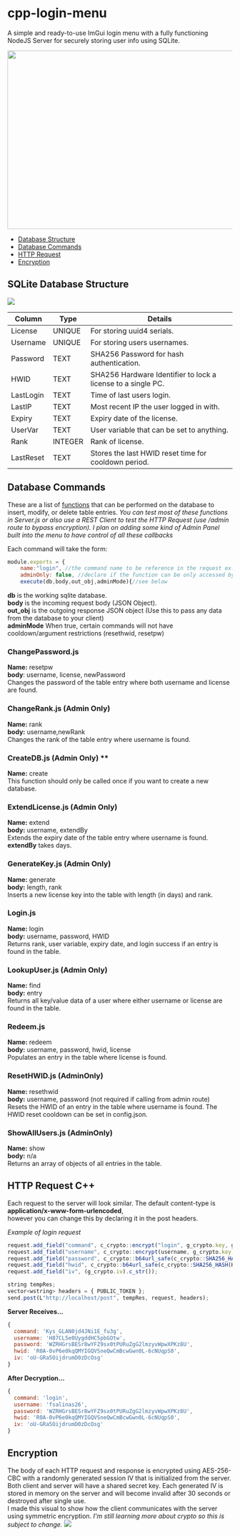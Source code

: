 # cpp-login-menu
A simple and ready-to-use ImGui login menu with a fully functioning NodeJS Server for securely storing user info using SQLite.
<p align="center">
<kbd><img height="400" width = "650" src="https://i.gyazo.com/67c1d77797cb4ea84751cbd337ca99e4.gif"/></kbd>
</p>


* [Database Structure](https://github.com/fsalinas26/cpp-login-menu#sqlite-database-structure)  
* [Database Commands](https://github.com/fsalinas26/cpp-login-menu#database-commands)  
* [HTTP Request](https://github.com/fsalinas26/cpp-login-menu#http-request-c++)
* [Encryption](https://github.com/fsalinas26/cpp-login-menu#Encryption)  

## SQLite Database Structure  
<img src="https://i.gyazo.com/15d1064b2e246d6facc2d7e8bed6f9e1.png">

| Column  | Type | Details |
| ------------- |---| ------------- |
| License |UNIQUE| For storing uuid4 serials.   |
| Username |UNIQUE|For storing users usernames.  |
| Password  |TEXT|SHA256 Password for hash authentication.  |
| HWID  |TEXT|SHA256 Hardware Identifier to lock a license to a single PC.  |
| LastLogin  |TEXT| Time of last users login.  |
| LastIP  |TEXT|Most recent IP the user logged in with.  |
| Expiry  |TEXT|Expiry date of the license.  |
| UserVar  |TEXT|User variable that can be set to anything.  |
| Rank  |INTEGER|Rank of license.  |
| LastReset  |TEXT| Stores the last HWID reset time for cooldown period.  |

## Database Commands  
These are a list of [functions](https://github.com/fsalinas26/cpp-login-menu/tree/master/NodeJS%20Server/Commands) that can be performed on the database to insert, modify, or delete table entries.
*You can test most of these functions in Server.js or also use a REST Client to test the HTTP Request (use /admin route to bypass encryption). I plan on adding some kind of Admin Panel built into the menu to have control of all these callbacks*  

Each command will take the form:  
```javascript
module.exports = {
    name:"login", //the command name to be reference in the request ex. {"command": "login"}
    adminOnly: false, //declare if the function can be only accessed by admin clients
    execute(db,body,out_obj,adminMode){//see below
```
**db** is the working sqlite database.  
**body** is the incoming request body (JSON Object).  
**out_obj** is the outgoing response JSON object (Use this to pass any data from the database to your client)  
**adminMode** When true, certain commands will not have cooldown/argument restrictions (resethwid, resetpw)   

### ChangePassword.js  
**Name:** resetpw  
**body**: username, license, newPassword  
Changes the password of the table entry where both username and license are found.  

### ChangeRank.js (Admin Only)  
**Name:** rank  
**body:** username,newRank  
Changes the rank of the table entry where username is found.

### CreateDB.js (Admin Only) **  
**Name:** create  
This function should only be called once if you want to create a new database.  

### ExtendLicense.js (Admin Only)   
**Name:** extend  
**body:** username, extendBy  
Extends the expiry date of the table entry where username is found. **extendBy** takes days.  

### GenerateKey.js (Admin Only)  
**Name:** generate  
**body:** length, rank  
Inserts a new license key into the table with length (in days) and rank.      

### Login.js 
**Name:** login  
**body:** username, password, HWID  
Returns rank, user variable, expiry date, and login success if an entry is found in the table.  

### LookupUser.js (Admin Only)  
**Name:** find  
**body:** entry  
Returns all key/value data of a user where either username or license are found in the table.  

### Redeem.js 
**Name:** redeem  
**body:** username, password, hwid, license  
Populates an entry in the table where license is found.  

### ResetHWID.js (AdminOnly)
**Name:** resethwid  
**body:** username, password (not required if calling from admin route)  
Resets the HWID of an entry in the table where username is found. The HWID reset cooldown can be set in config.json.  

### ShowAllUsers.js (AdminOnly)
**Name:** show  
**body:** n/a  
Returns an array of objects of all entries in the table.  

## HTTP Request C++
Each request to the server will look similar. The default content-type is **application/x-www-form-urlencoded**,  
however you can change this by declaring it in the post headers.  

*Example of login request*
```js  
request.add_field("command", c_crypto::encrypt("login", g_crypto.key, g_crypto.iv).c_str());   //Name of command to process on server.
request.add_field("username", c_crypto::encrypt(username, g_crypto.key, g_crypto.iv).c_str()); //Required arguments for command
request.add_field("password", c_crypto::b64url_safe(c_crypto::SHA256_HASH(password)).c_str()); //Required arguments for command
request.add_field("hwid", c_crypto::b64url_safe(c_crypto::SHA256_HASH(HWID)).c_str());         //Required arguments for command
request.add_field("iv", (g_crypto.iv).c_str());                                                //Public Session IV

string tempRes;
vector<wstring> headers = { PUBLIC_TOKEN };
send.post(L"http://localhost/post", tempRes, request, headers);
```
**Server Receives...**  
```js
{
  command: 'Kys_GLAN0jd4JNi1E_fu3g',
  username: 'H87CL5e0UygddHC5pbGOtw',
  password: 'WZRHGrsBESr8wYFZ9sx0tPURuZgG2lmzyvWpwXPKz8U',
  hwid: 'R0A-0vP6e0kqQMYIGQVSneQwCmBcwGwn0L-6cNUqpS0',
  iv: 'oU-GRa5OijdrumD0zDcOsg'
}
```
**After Decryption...**
```js
{
  command: 'login',
  username: 'fsalinas26',
  password: 'WZRHGrsBESr8wYFZ9sx0tPURuZgG2lmzyvWpwXPKz8U',
  hwid: 'R0A-0vP6e0kqQMYIGQVSneQwCmBcwGwn0L-6cNUqpS0',
  iv: 'oU-GRa5OijdrumD0zDcOsg'
}
```

## Encryption
The body of each HTTP request and response is encrypted using AES-256-CBC with a randomly generated session IV that is initialized from the server. Both client and server will have a shared secret key. Each generated IV is stored in memory on the server and will become invalid after 30 seconds or destroyed after single use.  
I made this visual to show how the client communicates with the server using symmetric encryption. *I'm still learning more about crypto so this is subject to change.*
![](https://i.gyazo.com/79d3e56cf9dd33d50355d041a7c8845f.jpg)
